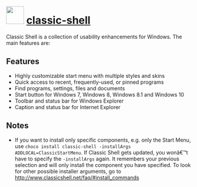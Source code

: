 ﻿# <img src="https://cdn.rawgit.com/chocolatey/chocolatey-coreteampackages/5c233ebee7980ad20558f79748a56f8ff71aa06c/icons/classic-shell.png" width="48" height="48"/> [classic-shell](https://chocolatey.org/packages/classic-shell)


Classic Shell is a collection of usability enhancements for Windows. The main features are:

## Features

- Highly customizable start menu with multiple styles and skins
- Quick access to recent, frequently-used, or pinned programs
- Find programs, settings, files and documents
- Start button for Windows 7, Windows 8, Windows 8.1 and Windows 10
- Toolbar and status bar for Windows Explorer
- Caption and status bar for Internet Explorer

## Notes

- If you want to install only specific components, e.g. only the Start Menu, use
`choco install classic-shell -installArgs ADDLOCAL=ClassicStartMenu`. If Classic Shell gets updated, you wonâ€™t have to specify the `-installArgs` again. It remembers your previous selection and will only install the component you have specified. To look for other possible installer arguments, go to http://www.classicshell.net/faq/#install_commands

